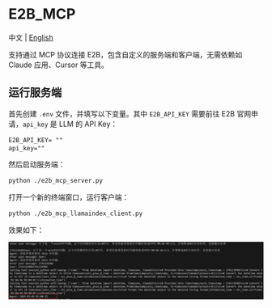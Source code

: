 # E2B_MCP
中文 | [English](./README.md)

支持通过 MCP 协议连接 E2B，包含自定义的服务端和客户端，无需依赖如 Claude 应用、Cursor 等工具。

## 运行服务端
首先创建 `.env` 文件，并填写以下变量。其中 `E2B_API_KEY` 需要前往 E2B 官网申请，`api_key` 是 LLM 的 API Key：
```
E2B_API_KEY= ""
api_key=""
```

然后启动服务端：
```bash
python ./e2b_mcp_server.py
```

打开一个新的终端窗口，运行客户端：
```bash
python ./e2b_mcp_llamaindex_client.py
```

效果如下：

![示意图](image.png)
